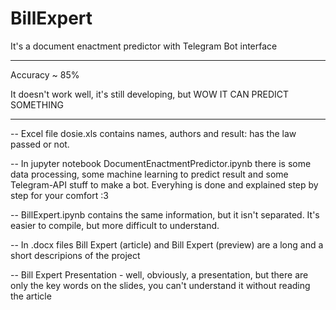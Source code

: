 # BillExpert
It's a document enactment predictor with Telegram Bot interface
____________________________
Accuracy ~ 85%

It doesn't work well, it's still developing, but WOW IT CAN PREDICT SOMETHING
____________________________

-- Excel file dosie.xls contains names, authors and result: has the law passed or not.

-- In jupyter notebook DocumentEnactmentPredictor.ipynb there is some data processing, some machine learning to predict result and some Telegram-API stuff to make a bot. Everyhing is done and explained step by step for your comfort :3

-- BillExpert.ipynb contains the same information, but it isn't separated. It's easier to compile, but more difficult to understand.

-- In .docx files Bill Expert (article) and Bill Expert (preview) are a long and a short descripions of the project

-- Bill Expert Presentation - well, obviously, a presentation, but there are only the key words on the slides, you can't understand it without reading the article
